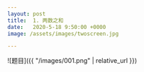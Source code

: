 ```yaml
---
layout: post
title:  1. 两数之和
date:   2020-5-18 9:50:00 +0000
image: /assets/images/twoscreen.jpg

---
```





![题目]({{ "/images/001.png" | relative_url }})